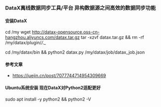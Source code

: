 ### DataX离线数据同步工具/平台 异构数据源之间高效的数据同步功能

#### 安装DataX

cd /my
wget http://datax-opensource.oss-cn-hangzhou.aliyuncs.com/datax.tar.gz
tar -xzvf datax.tar.gz  && rm -rf /my/datax/plugin/*/._*

cd /my/datax/bin && python2 datax.py /my/datax/job/datax_job.json

#### 参考文章

- https://juejin.cn/post/7077744714954309669

#### Ubuntu系统安装  现在DataX对Python2适配更好

sudo apt install -y python2 && python2 -V